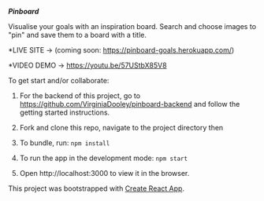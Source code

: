 ***Pinboard***

Visualise your goals with an inspiration board. Search and choose images to "pin" and save them to a board with a title.

*LIVE SITE -> (coming soon: https://pinboard-goals.herokuapp.com/)

*VIDEO DEMO -> https://youtu.be/57UStbX85V8

To get start and/or collaborate:

 1) For the backend of this project, go to https://github.com/VirginiaDooley/pinboard-backend and follow the getting started instructions.

 2) Fork and clone this repo, navigate to the project directory then

 3) To bundle, run: ```npm install```

 4) To run the app in the development mode: ```npm start```

 5) Open http://localhost:3000 to view it in the browser.

This project was bootstrapped with [Create React App](https://github.com/facebook/create-react-app).
